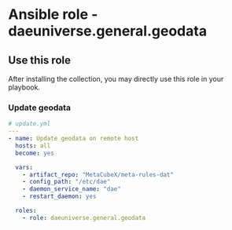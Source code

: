 # Ansible role - daeuniverse.general.geodata

## Use this role

After installing the collection, you may directly use this role in your playbook.

### Update geodata

```yaml
# update.yml
---
- name: Update geodata on remote host
  hosts: all
  become: yes

  vars:
    - artifact_repo: "MetaCubeX/meta-rules-dat"
    - config_path: "/etc/dae"
    - daemon_service_name: "dae"
    - restart_daemon: yes

  roles:
    - role: daeuniverse.general.geodata
```
